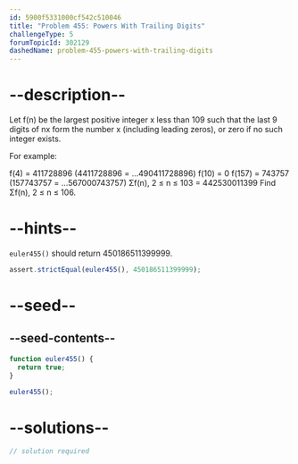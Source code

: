 ```yaml
---
id: 5900f5331000cf542c510046
title: "Problem 455: Powers With Trailing Digits"
challengeType: 5
forumTopicId: 302129
dashedName: problem-455-powers-with-trailing-digits
---
```


# --description--

Let f(n) be the largest positive integer x less than 109 such that the last 9 digits of nx form the number x (including leading zeros), or zero if no such integer exists.

For example:

f(4) = 411728896 (4411728896 = ...490411728896) f(10) = 0 f(157) = 743757 (157743757 = ...567000743757) Σf(n), 2 ≤ n ≤ 103 = 442530011399 Find Σf(n), 2 ≤ n ≤ 106.

# --hints--

`euler455()` should return 450186511399999.

```js
assert.strictEqual(euler455(), 450186511399999);
```

# --seed--

## --seed-contents--

```js
function euler455() {
  return true;
}

euler455();
```

# --solutions--

```js
// solution required
```
